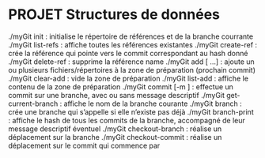 # PROJET Structures de données

./myGit init : initialise le répertoire de références et de la branche courrante
./myGit list-refs : affiche toutes les références existantes
./myGit create-ref <name> <hash> : crée la référence <name> qui pointe vers le commit correspondant au hash donné
./myGit delete-ref <name> : supprime la référence name
./myGit add <elem> [<elem2> ...] : ajoute un ou plusieurs fichiers/répertoires à la zone de préparation (prochain commit)
./myGit clear-add : vide la zone de préparation
./myGit list-add : affiche le contenu de la zone de préparation
./myGit commit <branch name> [-m <message>] : effectue un commit sur une branche, avec ou sans message descriptif
./myGit get-current-branch : affiche le nom de la branche courante
./myGit branch <branch-name> : crée une branche qui s’appelle <branch-name> si elle n’existe pas déjà
./myGit branch-print <branch-name> : affiche le hash de tous les commits de la branche, accompagné de leur message descriptif éventuel
./myGit checkout-branch <branch-name> : réalise un déplacement sur la branche <branch-name>
./myGit checkout-commit <pattern> : réalise un déplacement sur le commit qui commence par <pattern>
